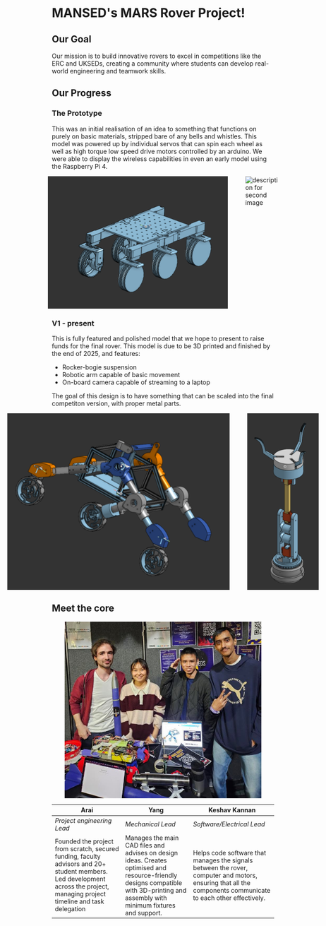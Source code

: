 # MANSED's MARS Rover Project!

## Our Goal

Our mission is to build innovative rovers to excel in competitions like the ERC and UKSEDs, creating a community where students can develop real-world engineering and teamwork skills.

## Our Progress

### The Prototype

This was an initial realisation of an idea to something that functions on purely on basic materials, stripped bare of any bells and whistles. This model was powered up by individual servos that can spin each wheel as well as high torque low speed drive motors controlled by an arduino. We were able to display the wireless capabilities in even an early model using the Raspberry Pi 4.

<div style="display: flex; justify-content: center; align-items: center; gap: 40px;">
  <img src="image.png" alt="description for first image" style="height: 300px; width: auto;">
  <img src="image-1.png" alt="description for second image" style="height: 300px; width: auto;">
</div>

### V1 - present

This is fully featured and polished model that we hope to present to raise funds for the final rover. This model is due to be 3D printed and finished by the end of 2025, and features:

- Rocker-bogie suspension
- Robotic arm capable of basic movement
- On-board camera capable of streaming to a laptop

The goal of this design is to have something that can be scaled into the final competiton version, with proper metal parts.

<div style="display: flex; justify-content: center; align-items: center; gap: 40px;">
  <img src="image-3.png" alt="description for image 3" style="height: 400px; width: auto;">
  <img src="image-4.png" alt="description for image 4" style="height: 400px; width: auto;">
</div>

## Meet the core

<div style="display: flex; justify-content: center; align-items: center; gap: 40px;">
  <img src="image-5.jpg" alt="description for image 3" style="height: 400px; width: auto;">
</div>

<table>
  <thead>
    <tr>
      <th>Arai</th>
      <th>Yang</th>
      <th>Keshav Kannan</th>
    </tr>
  </thead>
  <tbody>
    <tr>
      <td><em>Project engineering Lead</em></td>
      <td><em>Mechanical Lead</em></td>
      <td><em>Software/Electrical Lead</em></td>
    </tr>
    <tr>
      <td>Founded the project from scratch, secured funding, faculty advisors and 20+ student members. Led development across the project, managing project timeline and task delegation </td>
      <td>Manages the main CAD files and advises on design ideas. Creates optimised and resource-friendly designs compatible with 3D-printing and assembly with minimum fixtures and support. </td>
      <td>Helps code software that manages the signals between the rover, computer and motors, ensuring that all the components communicate to each other effectively.</td>
    </tr>
  </tbody>
</table>
<!--

**Here are some ideas to get you started:**

🙋‍♀️ A short introduction - what is your organization all about?
🌈 Contribution guidelines - how can the community get involved?
👩‍💻 Useful resources - where can the community find your docs? Is there anything else the community should know?
🍿 Fun facts - what does your team eat for breakfast?
🧙 Remember, you can do mighty things with the power of [Markdown](https://docs.github.com/github/writing-on-github/getting-started-with-writing-and-formatting-on-github/basic-writing-and-formatting-syntax)
-->
